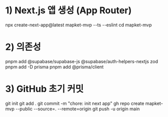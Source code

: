 # 1) Next.js 앱 생성 (App Router)
npx create-next-app@latest mapket-mvp --ts --eslint
cd mapket-mvp

# 2) 의존성
pnpm add @supabase/supabase-js @supabase/auth-helpers-nextjs zod
pnpm add -D prisma
pnpm add @prisma/client

# 3) GitHub 초기 커밋
git init
git add .
git commit -m "chore: init next app"
gh repo create mapket-mvp --public --source=. --remote=origin
git push -u origin main
